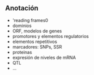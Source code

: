 ## Anotación

- 'reading frames0
- dominios
- ORF, modelos de genes
- promotores y elementos regulatorios
- elementos repetitivos
- marcadores: SNPs, SSR
- proteinas
- expresión de niveles de mRNA
- QTL
- ...